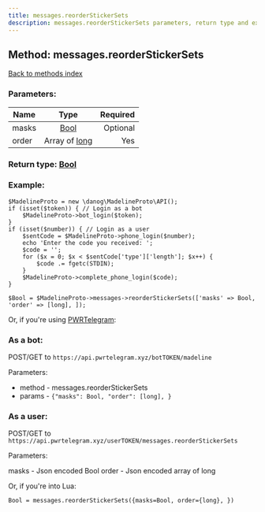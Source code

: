 ```yaml
---
title: messages.reorderStickerSets
description: messages.reorderStickerSets parameters, return type and example
---
```

## Method: messages.reorderStickerSets  
[Back to methods index](index.md)


### Parameters:

| Name     |    Type       | Required |
|----------|:-------------:|---------:|
|masks|[Bool](../types/Bool.md) | Optional|
|order|Array of [long](../types/long.md) | Yes|


### Return type: [Bool](../types/Bool.md)

### Example:


```
$MadelineProto = new \danog\MadelineProto\API();
if (isset($token)) { // Login as a bot
    $MadelineProto->bot_login($token);
}
if (isset($number)) { // Login as a user
    $sentCode = $MadelineProto->phone_login($number);
    echo 'Enter the code you received: ';
    $code = '';
    for ($x = 0; $x < $sentCode['type']['length']; $x++) {
        $code .= fgetc(STDIN);
    }
    $MadelineProto->complete_phone_login($code);
}

$Bool = $MadelineProto->messages->reorderStickerSets(['masks' => Bool, 'order' => [long], ]);
```

Or, if you're using [PWRTelegram](https://pwrtelegram.xyz):

### As a bot:

POST/GET to `https://api.pwrtelegram.xyz/botTOKEN/madeline`

Parameters:

* method - messages.reorderStickerSets
* params - `{"masks": Bool, "order": [long], }`



### As a user:

POST/GET to `https://api.pwrtelegram.xyz/userTOKEN/messages.reorderStickerSets`

Parameters:

masks - Json encoded Bool
order - Json encoded  array of long



Or, if you're into Lua:

```
Bool = messages.reorderStickerSets({masks=Bool, order={long}, })
```

